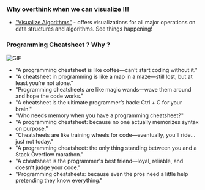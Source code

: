 ### Why overthink when we can visualize !!!
- ["Visualize Algorithms"](https://www.cs.usfca.edu/~galles/visualization/Algorithms.html) - offers visualizations for all major operations on data structures and algorithms. See things happening!




### Programming Cheatsheet ? Why ? 
![GIF](https://media2.giphy.com/media/v1.Y2lkPTc5MGI3NjExczd4YnY2ZHpyazZoMHFpYjdya3dmZmhmOTN1MzJmZ3c1d210dnY3ZiZlcD12MV9pbnRlcm5hbF9naWZfYnlfaWQmY3Q9Zw/IqFH0yMll9wl2/giphy.webp)


- "A programming cheatsheet is like coffee—can’t start coding without it."
- "A cheatsheet in programming is like a map in a maze—still lost, but at least you’re not alone."
- "Programming cheatsheets are like magic wands—wave them around and hope the code works."
- "A cheatsheet is the ultimate programmer’s hack: Ctrl + C for your brain."
- "Who needs memory when you have a programming cheatsheet?"
- "A programming cheatsheet: because no one actually memorizes syntax on purpose."
- "Cheatsheets are like training wheels for code—eventually, you'll ride... just not today."
- "A programming cheatsheet: the only thing standing between you and a Stack Overflow marathon."
- "A cheatsheet is the programmer's best friend—loyal, reliable, and doesn’t judge your code."
- "Programming cheatsheets: because even the pros need a little help pretending they know everything."
